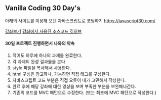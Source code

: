 ## Vanilla Coding 30 Day's

아래의 사이트를 이용해 모던 자바스크립트로 코딩하기
https://javascript30.com/

[강좌보기](https://courses.wesbos.com/account/access/5bd091331f30d76f1e3870e6)
[강좌에서 사용된 소스코드 깃허브](https://github.com/wesbos/JavaScript30)

#### 30일 프로젝트 진행하면서 나와의 약속
1. 적어도 하루에 하나의 과제를 완료한다.
2. 각 과제의 완성 결과물을 본다
3. style 파일을 복사해서 사용한다.
4. html 구성은 참고하나, 가능하면 직접 태그를 구성한다.
5. 자바스크립트 코드 부분은 직접 오롯이 내가 고민해서 작성한다.
6. 완료 후에 해당 강좌에 대한 영상을 보며 부족한 부분을 보완해나간다.
7. 기존의 코드를 MVC 패턴으로 수정한다. (또는 최초에 MVC 패턴으로 작성한다.)
 
